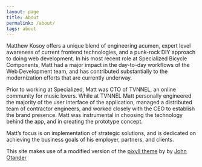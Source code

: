 ```yaml
---
layout: page
title: About
permalink: /about/
tags: about
---
```


Matthew Kosoy offers a unique blend of engineering acumen,  expert level awareness of current frontend technologies, and a punk-rock DIY approach to doing web development.  In his most recent role at Specialized Bicycle Components,  Matt had a major impact in the day-to-day workflows of the Web Development team, and has contributed substantially to the modernization efforts that are currently underway.

Prior to working at Specialized,  Matt was CTO of TVNNEL,  an online community for music lovers.  While at TVNNEL Matt personally engineered the majority of the user interface of the application, managed a distributed team of contractor engineers, and worked closely with the CEO to establish the brand presence.  Matt was instrumental in choosing the technology behind the app, and in creating the prototype concept.

Matt’s focus is on implementation of strategic solutions, and is dedicated on achieving the business goals of his employer, partners, and clients.

This site makes use of a modified version of the [pixyll theme](https://github.com/johnotander/pixyll) by by [John Otander](http://johnotander.com)
